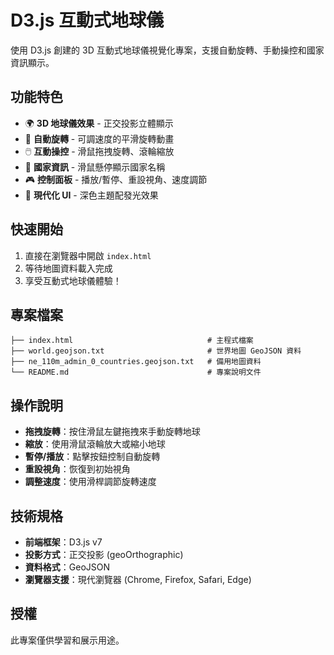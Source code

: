 # D3.js 互動式地球儀

使用 D3.js 創建的 3D 互動式地球儀視覺化專案，支援自動旋轉、手動操控和國家資訊顯示。

## 功能特色

- 🌍 **3D 地球儀效果** - 正交投影立體顯示
- 🔄 **自動旋轉** - 可調速度的平滑旋轉動畫
- 🖱️ **互動操控** - 滑鼠拖拽旋轉、滾輪縮放
- 📍 **國家資訊** - 滑鼠懸停顯示國家名稱
- 🎮 **控制面板** - 播放/暫停、重設視角、速度調節
- 🎨 **現代化 UI** - 深色主題配發光效果

## 快速開始

1. 直接在瀏覽器中開啟 `index.html`
2. 等待地圖資料載入完成
3. 享受互動式地球儀體驗！

## 專案檔案

```
├── index.html                              # 主程式檔案
├── world.geojson.txt                       # 世界地圖 GeoJSON 資料
├── ne_110m_admin_0_countries.geojson.txt   # 備用地圖資料
└── README.md                               # 專案說明文件
```

## 操作說明

- **拖拽旋轉**：按住滑鼠左鍵拖拽來手動旋轉地球
- **縮放**：使用滑鼠滾輪放大或縮小地球
- **暫停/播放**：點擊按鈕控制自動旋轉
- **重設視角**：恢復到初始視角
- **調整速度**：使用滑桿調節旋轉速度

## 技術規格

- **前端框架**：D3.js v7
- **投影方式**：正交投影 (geoOrthographic)
- **資料格式**：GeoJSON
- **瀏覽器支援**：現代瀏覽器 (Chrome, Firefox, Safari, Edge)

## 授權

此專案僅供學習和展示用途。 